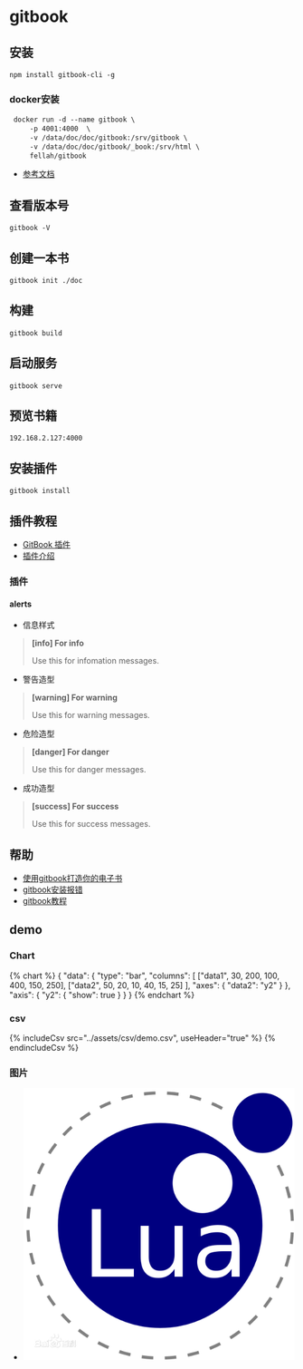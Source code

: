 # gitbook
## 安装
```
npm install gitbook-cli -g
```

### docker安装
```
 docker run -d --name gitbook \
     -p 4001:4000  \
     -v /data/doc/doc/gitbook:/srv/gitbook \
     -v /data/doc/doc/gitbook/_book:/srv/html \
     fellah/gitbook
```
- [参考文档](https://www.jianshu.com/p/190a6e4a7af8)

## 查看版本号
```
gitbook -V
```

## 创建一本书
```
gitbook init ./doc
```

## 构建
```
gitbook build
```

## 启动服务
```
gitbook serve
```

## 预览书籍
```
192.168.2.127:4000
```

## 安装插件
```
gitbook install
```

## 插件教程
- [GitBook 插件](http://gitbook.zhangjikai.com/plugins.html)
- [插件介绍](https://www.cnblogs.com/mingyue5826/p/10307051.html#2191-alerts-%E8%AD%A6%E6%8A%A5)

### 插件
#### alerts

- 信息样式
> **[info] For info**
>
> Use this for infomation messages.

- 警告造型
> **[warning] For warning**
>
> Use this for warning messages.

- 危险造型
> **[danger] For danger**
>
> Use this for danger messages.

- 成功造型
> **[success] For success**
>
> Use this for success messages.

## 帮助
- [使用gitbook打造你的电子书](https://juejin.im/post/6844903793033740302)
- [gitbook安装报错](https://www.cnblogs.com/cyxroot/p/13754475.html)
- [gitbook教程](https://www.jianshu.com/p/0388d8bb49a7)

## demo
### Chart

{% chart %}
{
    "data": {
        "type": "bar",
            "columns": [
                ["data1", 30, 200, 100, 400, 150, 250],
                ["data2", 50, 20, 10, 40, 15, 25]
            ],
            "axes": {
                "data2": "y2"
            }
    },
        "axis": {
            "y2": {
                "show": true
            }
        }
}
{% endchart %}

### csv
{% includeCsv  src="../assets/csv/demo.csv", useHeader="true" %} {% endincludeCsv %}

### 图片
- ![图片demo](./../assets/img/lua.png)
